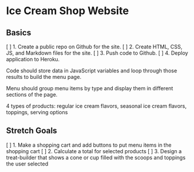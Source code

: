 # Ice Cream Shop Website

## Basics
[ ] 1. Create a public repo on Github for the site.
[ ] 2. Create HTML, CSS, JS, and Markdown files for the site.
[ ] 3. Push code to Github.
[ ] 4. Deploy application to Heroku.


Code should store data in JavaScript variables and loop through those results to build the menu page.

Menu should group menu items by type and display them in different sections of the page.

4 types of products: regular ice cream flavors, seasonal ice cream flavors, toppings, serving options


## Stretch Goals
[ ] 1. Make a shopping cart and add buttons to put menu items in the shopping cart
[ ] 2. Calculate a total for selected products
[ ] 3. Design a treat-builder that shows a cone or cup filled with the scoops and toppings the user selected

